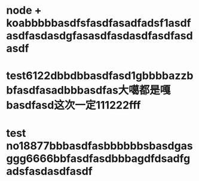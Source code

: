 # node + koabbbbbasdfsfasdfasadfadsf1asdfasdfasdasdgfasasdfasdasdfasdfasdasdf
# test6122dbbdbbasdfasd1gbbbbazzbbfasdfasadbbbasdfas大噶都是嘎basdfasd这次一定111222fff
# test no18877bbbasdfasbbbbbbsbasdgasggg6666bbfasdfasdbbbagdfdsadfgadsfasdasdfasdf